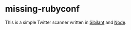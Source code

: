 missing-rubyconf
================

This is a simple Twitter scanner written in [Sibilant](http://sibilantjs.info) and [Node](http://nodejs.org).

